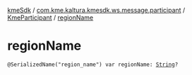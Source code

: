 [kmeSdk](../../index.md) / [com.kme.kaltura.kmesdk.ws.message.participant](../index.md) / [KmeParticipant](index.md) / [regionName](./region-name.md)

# regionName

`@SerializedName("region_name") var regionName: `[`String`](https://kotlinlang.org/api/latest/jvm/stdlib/kotlin/-string/index.html)`?`